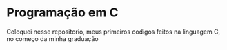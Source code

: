 # Programação em C
Coloquei nesse repositorio, meus primeiros codigos feitos na linguagem C, no começo da minha graduação 

